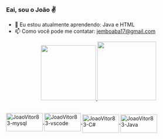 ### Eai, sou o João ✌

- 🌱 Eu estou atualmente aprendendo: Java e HTML
- 📫 Como você pode me contatar: jemboaba17@gmail.com

<div align="center" style="padding-bottom: 2rem">
  <a href="https://github.com/JoaoVitor83">
  <img height="150em" src="https://github-readme-stats.vercel.app/api?username=JoaoVitor83&show_icons=true&theme=midnight-purple&include_all_commits=true&count_private=true"/>
  <img height="160em" src="https://github-readme-stats.vercel.app/api/top-langs/?username=JoaoVitor83&layout=compact&langs_count=7&theme=midnight-purple"/>
</div>
<div style="display: inline_block, gap:500px"<br>
<img align="center" alt="JoaoVitor83-mysql" height="50" width="100" src="https://cdn.jsdelivr.net/gh/devicons/devicon/icons/mysql/mysql-original.svg" />
<img align="center" alt="JoaoVitor83-vscode" height="50" width="100"  src="https://cdn.jsdelivr.net/gh/devicons/devicon/icons/vscode/vscode-original.svg" />
<img align="middle" alt="JoaoVitor83-C#" height="50" width="100" src= "https://cdn.jsdelivr.net/gh/devicons/devicon/icons/csharp/csharp-original.svg" />         
<img align="middle" alt="JoaoVitor83-Java" height="50" width="100" src="https://cdn.jsdelivr.net/gh/devicons/devicon/icons/java/java-original.svg" />

  </div>
